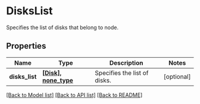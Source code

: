 # DisksList

Specifies the list of disks that belong to node.

## Properties
Name | Type | Description | Notes
------------ | ------------- | ------------- | -------------
**disks_list** | [**[Disk], none_type**](Disk.md) | Specifies the list of disks. | [optional] 

[[Back to Model list]](../README.md#documentation-for-models) [[Back to API list]](../README.md#documentation-for-api-endpoints) [[Back to README]](../README.md)


